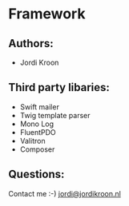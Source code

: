 Framework
=========

Authors:
-----------------

 - Jordi Kroon

Third party libaries:
-----------------

 - Swift mailer
 - Twig template parser
 - Mono Log
 - FluentPDO
 - Valitron
 - Composer

Questions:
-----------------

Contact me :-) 
jordi@jordikroon.nl
